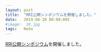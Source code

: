 ```yaml
---
layout: post
title:  "RRI公開シンポジウムを開催しました。"
date:   2019-08-28 00:00:005
#image:  10.jpg
tags:   Nedo
---
```

	
[RRI公開シンポジウム](https://change-inaba)を開催しました。

